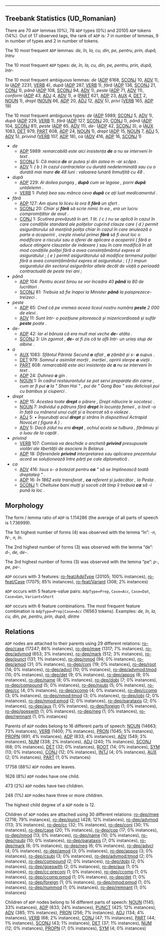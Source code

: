 

--------------------------------------------------------------------------------

## Treebank Statistics (UD_Romanian)

There are 70 `ADP` lemmas (0%), 78 `ADP` types (0%) and 20105 `ADP` tokens (14%).
Out of 17 observed tags, the rank of `ADP` is: 7 in number of lemmas, 9 in number of types and 2 in number of tokens.

The 10 most frequent `ADP` lemmas: <em>de, în, la, cu, din, pe, pentru, prin, după, întru</em>

The 10 most frequent `ADP` types:  <em>de, în, la, cu, din, pe, pentru, prin, după, într-</em>

The 10 most frequent ambiguous lemmas: <em>de</em> ([ADP]() 6168, [SCONJ]() 10, [ADV]() 1), <em>la</em> ([ADP]() 2231, [VERB]() 4), <em>după</em> ([ADP]() 287, [VERB]() 1), <em>fără</em> ([ADP]() 136, [SCONJ]() 21, [CONJ]() 1), <em>până</em> ([ADP]() 108, [SCONJ]() 94, [ADV]() 1), <em>peste</em> ([ADP]() 71, [ADV]() 11), <em>conform</em> ([ADP]() 43, [ADJ]() 4, [ADV]() 1), <em>a</em> ([PART]() 621, [ADP]() 23, [AUX]() 4, [DET]() 2, [NOUN]() 1), <em>drept</em> ([NOUN]() 66, [ADP]() 20, [ADJ]() 12, [ADV]() 5), <em>privi</em> ([VERB]() 165, [ADP]() 19)

The 10 most frequent ambiguous types:  <em>de</em> ([ADP]() 5989, [SCONJ]() 5, [ADV]() 1), <em>după</em> ([ADP]() 229, [VERB]() 1), <em>fără</em> ([ADP]() 127, [SCONJ]() 20, [CONJ]() 1), <em>până</em> ([ADP]() 104, [SCONJ]() 81), <em>peste</em> ([ADP]() 65, [ADV]() 11), <em>de-</em> ([ADP]() 42, [SCONJ]() 3), <em>a</em> ([AUX]() 1083, [DET]() 979, [PART]() 608, [ADP]() 24, [NOUN]() 1), <em>drept</em> ([ADP]() 15, [NOUN]() 7, [ADJ]() 5, [ADV]() 5), <em>privind</em> ([VERB]() 107, [ADP]() 18), <em>ca</em> ([ADV]() 416, [ADP]() 16, [SCONJ]() 1)


* <em>de</em>
  * [ADP]() 5989: <em>remarcabilă este aici insistența <b>de</b> a nu se interveni în text .</em>
  * [SCONJ]() 5: <em>Că maica <b>de</b> ar putea și din astea m -ar scăpa .</em>
  * [ADV]() 1: <em>( b ) în cazul contractelor cu durată nedeterminată sau cu o durată mai mare <b>de</b> 48 luni : valoarea lunară înmulțită cu 48 .</em>
* <em>după</em>
  * [ADP]() 229: <em>Al doilea pungaș , <b>după</b> cum se legase , porni <b>după</b> untdelemn .</em>
  * [VERB]() 1: <em>Puteți bea sau mânca ceva <b>după</b> ce ați luat medicamentul .</em>
* <em>fără</em>
  * [ADP]() 127: <em>Am ajuns la liceu la ora 8 <b>fără</b> un sfert .</em>
  * [SCONJ]() 20: <em>Chiar și <b>fără</b> să scrie nimic în ea , era un lucru compromițător de avut .</em>
  * [CONJ]() 1: <em>Scutirea prevăzută în art. 1 lit. ( c ) nu se aplică în cazul în care condițiile standard ale polițelor cuprind clauze care ( d ) permit asigurătorului să mențină polița chiar în cazul în care anulează o parte a acoperirii , crește nivelul primei <b>fără</b> să fi avut loc o modificare a riscului sau a sferei de aplicare a acoperirii ( fără a aduce atingere clauzelor de indexare ) sau în care modifică în alt mod condițiile poliței fără a avea consimțământul expres al asiguratului ; ( e ) permit asigurătorului să modifice termenul poliței fără a avea consimțământul expres al asiguratului ; ( f ) impun asiguratului din sectorul asigurărilor altele decât de viață o perioadă contractuală de peste trei ani ;</em>
* <em>până</em>
  * [ADP]() 104: <em>Pentru acest birou se vor încadra 40 <b>până</b> la 80 de lucrători .</em>
  * [SCONJ]() 81: <em>Trebuia să fie înapoi la Minister <b>până</b> la paisprezece-treizeci .</em>
* <em>peste</em>
  * [ADP]() 65: <em>Cred că pe vremea aceea liceul nostru număra <b>peste</b> 2 000 de elevi .</em>
  * [ADV]() 11: <em>Sunt într- o pozițiune pitorească și mizericordioasă și sufăr <b>peste</b> poate .</em>
* <em>de-</em>
  * [ADP]() 42: <em>Iar el bănuia că era mult mai veche <b>de-</b> atâta .</em>
  * [SCONJ]() 3: <em>Un zgomot , <b>de-</b> ai fi zis că te afli într- un uriaș stup de albine .</em>
* <em>a</em>
  * [AUX]() 1083: <em>Sfântul Părinte Secund <b>a</b> aflat , <b>a</b> zâmbit și s- <b>a</b> supus .</em>
  * [DET]() 979: <em>Somnul e asimilat morții , inerției , opririi sterpe <b>a</b> vieții .</em>
  * [PART]() 608: <em>remarcabilă este aici insistența de <b>a</b> nu se interveni în text .</em>
  * [ADP]() 24: <em>Duhnea <b>a</b> gin .</em>
  * [NOUN]() 1: <em>În cadrul restaurantului se pot servi preparate din carne , cum ar fi pui <b>a</b> la " Shan Hai " , pui de " Gong Bao " sau delicioșii pui cu bambus și ciuperci .</em>
* <em>drept</em>
  * [ADP]() 15: <em>Acestea toate <b>drept</b> o părere , Drept nălucire le socotesc .</em>
  * [NOUN]() 7: <em>Individul a pătruns fără <b>drept</b> în locuința femeii , a lovit -o în față cu mânerul unui cuțit și a încercat să o violeze .</em>
  * [ADJ]() 5: <em>• Înșurubați acul <b>drept</b> și strâns în dispozitivul Actrapid NovoLet ( figura A ) .</em>
  * [ADV]() 5: <em>Dacă zidul nu era <b>drept</b> , ochiul acela se tulbura , fărâmau și o luau de la capăt .</em>
* <em>privind</em>
  * [VERB]() 107: <em>Comisia va deschide o anchetă <b>privind</b> presupusele violări ale libertății de asociere în Belarus .</em>
  * [ADP]() 18: <em>Diferendele <b>privind</b> interpretarea sau aplicarea prezentului acord se soluționează între părți pe cale diplomatică .</em>
* <em>ca</em>
  * [ADV]() 416: <em>Iisus s- a botezat pentru <b>ca</b> " să se împlinească toată dreptatea " .</em>
  * [ADP]() 16: <em>În 1862 este transferat , <b>ca</b> referent și judecător , la Pesta .</em>
  * [SCONJ]() 1: <em>Cheltuise bani mulți și socoti cât timp îi trebuia <b>ca</b> să -i pună la loc .</em>

## Morphology

The form / lemma ratio of `ADP` is 1.114286 (the average of all parts of speech is 1.736999).

The 1st highest number of forms (4) was observed with the lemma “în”: <em>-n, N-, n, în</em>.

The 2nd highest number of forms (3) was observed with the lemma “de”: <em>d-, de, de-</em>.

The 3rd highest number of forms (3) was observed with the lemma “pe”: <em>p-, pe, pe-</em>.

`ADP` occurs with 3 features: [ro-feat/AdpType]() (20105; 100% instances), [ro-feat/Case]() (17075; 85% instances), [ro-feat/Variant]() (308; 2% instances)

`ADP` occurs with 5 feature-value pairs: `AdpType=Prep`, `Case=Acc`, `Case=Dat`, `Case=Gen`, `Variant=Short`

`ADP` occurs with 6 feature combinations.
The most frequent feature combination is `AdpType=Prep|Case=Acc` (16563 tokens).
Examples: <em>de, în, la, cu, din, pe, pentru, prin, după, dintre</em>


## Relations

`ADP` nodes are attached to their parents using 29 different relations: [ro-dep/case]() (17247; 86% instances), [ro-dep/mwe]() (1317; 7% instances), [ro-dep/advmod]() (653; 3% instances), [ro-dep/mark]() (512; 3% instances), [ro-dep/punct]() (131; 1% instances), [ro-dep/nmod]() (94; 0% instances), [ro-dep/amod]() (31; 0% instances), [ro-dep/conj]() (19; 0% instances), [ro-dep/root]() (14; 0% instances), [ro-dep/advcl]() (10; 0% instances), [ro-dep/advmod:tmod]() (10; 0% instances), [ro-dep/det]() (9; 0% instances), [ro-dep/appos]() (8; 0% instances), [ro-dep/name]() (8; 0% instances), [ro-dep/dobj]() (7; 0% instances), [ro-dep/compound]() (5; 0% instances), [ro-dep/nsubj]() (5; 0% instances), [ro-dep/cc]() (4; 0% instances), [ro-dep/xcomp]() (4; 0% instances), [ro-dep/ccomp]() (3; 0% instances), [ro-dep/nmod:tmod]() (3; 0% instances), [ro-dep/iobj]() (2; 0% instances), [ro-dep/nmod:pmod]() (2; 0% instances), [ro-dep/parataxis]() (2; 0% instances), [ro-dep/aux]() (1; 0% instances), [ro-dep/foreign]() (1; 0% instances), [ro-dep/goeswith]() (1; 0% instances), [ro-dep/neg]() (1; 0% instances), [ro-dep/remnant]() (1; 0% instances)

Parents of `ADP` nodes belong to 16 different parts of speech: [NOUN]() (14663; 73% instances), [VERB]() (1400; 7% instances), [PRON]() (1045; 5% instances), [PROPN]() (891; 4% instances), [ADP]() (833; 4% instances), [ADV]() (549; 3% instances), [NUM]() (338; 2% instances), [ADJ]() (240; 1% instances), [SCONJ]() (68; 0% instances), [DET]() (32; 0% instances), [ROOT]() (14; 0% instances), [SYM]() (13; 0% instances), [CONJ]() (12; 0% instances), [INTJ]() (4; 0% instances), [AUX]() (2; 0% instances), [PART]() (1; 0% instances)

17758 (88%) `ADP` nodes are leaves.

1626 (8%) `ADP` nodes have one child.

473 (2%) `ADP` nodes have two children.

248 (1%) `ADP` nodes have three or more children.

The highest child degree of a `ADP` node is 12.

Children of `ADP` nodes are attached using 30 different relations: [ro-dep/mwe]() (2718; 79% instances), [ro-dep/punct]() (428; 12% instances), [ro-dep/advmod]() (113; 3% instances), [ro-dep/cc]() (32; 1% instances), [ro-dep/conj]() (30; 1% instances), [ro-dep/case]() (20; 1% instances), [ro-dep/cop]() (17; 0% instances), [ro-dep/nmod]() (13; 0% instances), [ro-dep/name]() (10; 0% instances), [ro-dep/nsubj]() (10; 0% instances), [ro-dep/parataxis]() (7; 0% instances), [ro-dep/mark]() (6; 0% instances), [ro-dep/neg]() (6; 0% instances), [ro-dep/advcl]() (4; 0% instances), [ro-dep/amod]() (3; 0% instances), [ro-dep/appos]() (3; 0% instances), [ro-dep/csubj]() (3; 0% instances), [ro-dep/advmod:tmod]() (2; 0% instances), [ro-dep/compound]() (2; 0% instances), [ro-dep/dobj]() (2; 0% instances), [ro-dep/goeswith]() (2; 0% instances), [ro-dep/aux]() (1; 0% instances), [ro-dep/cc:preconj]() (1; 0% instances), [ro-dep/ccomp]() (1; 0% instances), [ro-dep/ccomp:pmod]() (1; 0% instances), [ro-dep/det]() (1; 0% instances), [ro-dep/foreign]() (1; 0% instances), [ro-dep/nmod:pmod]() (1; 0% instances), [ro-dep/nummod]() (1; 0% instances), [ro-dep/remnant]() (1; 0% instances)

Children of `ADP` nodes belong to 14 different parts of speech: [NOUN]() (1145; 33% instances), [ADP]() (833; 24% instances), [PUNCT]() (425; 12% instances), [ADV]() (385; 11% instances), [PRON]() (256; 7% instances), [ADJ]() (134; 4% instances), [VERB]() (68; 2% instances), [CONJ]() (47; 1% instances), [PART]() (44; 1% instances), [SCONJ]() (43; 1% instances), [DET]() (37; 1% instances), [NUM]() (12; 0% instances), [PROPN]() (7; 0% instances), [SYM]() (4; 0% instances)

